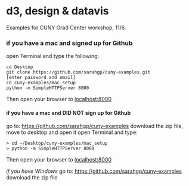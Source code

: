 d3, design & datavis
=============

Examples for CUNY Grad Center workshop, 11/6.

### if you have a mac and signed up for Github

open Terminal and type the following:
````
cd Desktop
git clone https://github.com/sarahgp/cuny-examples.git
[enter password and email]
cd cuny-examples/mac_setup
python -m SimpleHTTPServer 8000
````
Then open your browser to [localhost:8000](locahost:8000)


#### if you have a mac and DID NOT sign up for Github
go to: https://github.com/sarahgp/cuny-examples
download the zip file, move to desktop and open it
open Terminal and type: 

````
> cd ~/Desktop/cuny-examples/mac_setup
> python -m SimpleHTTPServer 8000
````
Then open your browser to [localhost:8000](locahost:8000)

*if you have Windows*
go to: https://github.com/sarahgp/cuny-examples
download the zip file

